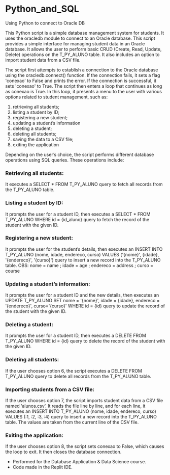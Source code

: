 # Python_and_SQL
Using Python to connect to Oracle DB

This Python script is a simple database management system for students. It uses the oracledb module to connect to an Oracle database.
This script provides a simple interface for managing student data in an Oracle database. It allows the user to perform basic CRUD (Create, Read, Update, Delete) operations on the T_PY_ALUNO table. It also includes an option to import student data from a CSV file. 

The script first attempts to establish a connection to the Oracle database using the oracledb.connect() function. If the connection fails, it sets a flag 'conexao' to False and prints the error. If the connection is successful, it sets 'conexao' to True.
The script then enters a loop that continues as long as conexao is True. In this loop, it presents a menu to the user with various options related to student management, such as:
1) retrieving all students;
2) listing a student by ID;
3) registering a new student;
4) updating a student’s information
5) deleting a student;
6) deleting all students;
7) saving the data to a CSV file;
8) exiting the application
  
Depending on the user’s choice, the script performs different database operations using SQL queries. These operations include:

### Retrieving all students:
It executes a SELECT * FROM T_PY_ALUNO query to fetch all records from the T_PY_ALUNO table.

### Listing a student by ID: 
It prompts the user for a student ID, then executes a SELECT * FROM T_PY_ALUNO WHERE id = {id_aluno} query to fetch the record of the student with the given ID.

### Registering a new student: 
It prompts the user for the student’s details, then executes an INSERT INTO T_PY_ALUNO (nome, idade, endereco, curso) VALUES ('{nome}', {idade}, '{endereco}', '{curso}') query to insert a new record into the T_PY_ALUNO table.
OBS: nome = name ; idade = age ; endereco = address ; curso = course

### Updating a student’s information: 
It prompts the user for a student ID and the new details, then executes an UPDATE T_PY_ALUNO SET nome = '{nome}', idade = {idade}, endereco = '{endereco}', curso='{curso}' WHERE id = {id} query to update the record of the student with the given ID.

### Deleting a student: 
It prompts the user for a student ID, then executes a DELETE FROM T_PY_ALUNO WHERE id = {id} query to delete the record of the student with the given ID.

### Deleting all students: 
If the user chooses option 6, the script executes a DELETE FROM T_PY_ALUNO query to delete all records from the T_PY_ALUNO table.

### Importing students from a CSV file: 
If the user chooses option 7, the script imports student data from a CSV file named ‘alunos.csv’. It reads the file line by line, and for each line, it executes an INSERT INTO T_PY_ALUNO (nome, idade, endereco, curso) VALUES (:1, :2, :3, :4) query to insert a new record into the T_PY_ALUNO table. The values are taken from the current line of the CSV file.

### Exiting the application:
If the user chooses option 8, the script sets conexao to False, which causes the loop to exit. It then closes the database connection.

- Performed for the Database Application & Data Science course.
- Code made in the Replit IDE.

